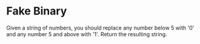 # Fake Binary

Given a string of numbers, you should replace any number below 5 with '0' and any number 5 and above with '1'. Return the resulting string.
